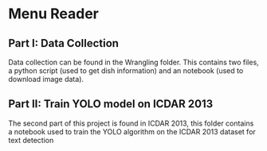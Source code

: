# Menu Reader

## Part I: Data Collection

Data collection can be found in the Wrangling folder. This contains two files, a python script (used to get dish information) and an notebook (used to download image data). 

## Part II: Train YOLO model on ICDAR 2013

The second part of this project is found in ICDAR 2013, this folder contains a notebook used to train the YOLO algorithm on the ICDAR 2013 dataset for text detection
